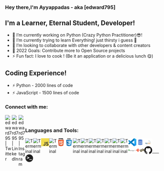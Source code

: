 ### Hey there,I'm Ayyappadas - aka [edward795]

## I'm a Learner, Eternal Student, Developer!

- 🔭 I’m currently working on Python (Crazy Python Practitioner)😎!
- 🌱 I’m currently trying to learn Everything! just thirsty i guess 🤣
- 👯 I’m looking to collaborate with other developers & content creators
- 🥅 2022 Goals: Contribute more to Open Source projects
- ⚡ Fun fact: I love to cook ! (Be it an application or a delicious lunch 😋)

## Coding Experience!
- ⚡ Python - 2000 lines of code
- ⚡ JavaScript - 1500 lines of code



### Connect with me:
<img align="left" alt="edward795 | Twitter" width="22px" src="https://cdn.jsdelivr.net/npm/simple-icons@v3/icons/twitter.svg" />
<a href="https://www.linkedin.com/in/ayyappadas-g-b-94b989181/"><img align="left" alt="edward795 | LinkedIn" width="22px" src="https://cdn.jsdelivr.net/npm/simple-icons@v3/icons/linkedin.svg" /></a>
<img align="left" alt="edward795 | Instagram" width="22px" src="https://cdn.jsdelivr.net/npm/simple-icons@v3/icons/instagram.svg" />

<br />

### Languages and Tools:

<img align="left" alt="Terminal" width="26px" src="https://upload.wikimedia.org/wikipedia/commons/c/c3/Python-logo-notext.svg" />
<img align="left" alt="Terminal" width="26px" src="https://upload.wikimedia.org/wikipedia/commons/thumb/4/4c/Typescript_logo_2020.svg/768px-Typescript_logo_2020.svg.png" />
<img align="left" alt="JavaScript" width="26px" src="https://raw.githubusercontent.com/github/explore/80688e429a7d4ef2fca1e82350fe8e3517d3494d/topics/javascript/javascript.png" />
<img align="left" alt="Terminal" width="26px" src="https://static.javatpoint.com/core/images/java-logo1.png" />
<img align="left" alt="HTML5" width="26px" src="https://raw.githubusercontent.com/github/explore/80688e429a7d4ef2fca1e82350fe8e3517d3494d/topics/html/html.png" />
<img align="left" alt="CSS3" width="26px" src="https://raw.githubusercontent.com/github/explore/80688e429a7d4ef2fca1e82350fe8e3517d3494d/topics/css/css.png" />
<img align="left" alt="Terminal" width="26px" src="https://static.djangoproject.com/img/logos/django-logo-positive.png" />
<img align="left" alt="Terminal" width="26px" src="https://upload.wikimedia.org/wikipedia/commons/d/d9/Node.js_logo.svg" />
<img align="left" alt="Terminal" width="26px" src="https://upload.wikimedia.org/wikipedia/commons/a/a7/React-icon.svg" />
<img align="left" alt="Terminal" width="26px" src="https://upload.wikimedia.org/wikipedia/commons/6/64/Expressjs.png" />
<img align="left" alt="Terminal" width="26px" src="https://cdn.icon-icons.com/icons2/2415/PNG/512/mongodb_original_wordmark_logo_icon_146425.png" />
<img align="left" alt="Terminal" width="26px" src="https://raw.githubusercontent.com/isocpp/logos/master/cpp_logo.png" />
<img align="left" alt="Terminal" width="26px" src="https://icon-library.com/images/c-language-icon/c-language-icon-11.jpg" />
<img align="left" alt="Visual Studio Code" width="26px" src="https://raw.githubusercontent.com/github/explore/80688e429a7d4ef2fca1e82350fe8e3517d3494d/topics/visual-studio-code/visual-studio-code.png" />
<img align="left" alt="SQL" width="26px" src="https://raw.githubusercontent.com/github/explore/80688e429a7d4ef2fca1e82350fe8e3517d3494d/topics/sql/sql.png" />
<img align="left" alt="MySQL" width="26px" src="https://raw.githubusercontent.com/github/explore/80688e429a7d4ef2fca1e82350fe8e3517d3494d/topics/mysql/mysql.png" />
<img align="left" alt="MongoDB" width="26px" src="https://raw.githubusercontent.com/github/explore/80688e429a7d4ef2fca1e82350fe8e3517d3494d/topics/mongodb/mongodb.png" />
<img align="left" alt="Git" width="26px" src="https://raw.githubusercontent.com/github/explore/80688e429a7d4ef2fca1e82350fe8e3517d3494d/topics/git/git.png" />
<img align="left" alt="GitHub" width="26px" src="https://raw.githubusercontent.com/github/explore/78df643247d429f6cc873026c0622819ad797942/topics/github/github.png" />
<img align="left" alt="Terminal" width="26px" src="https://raw.githubusercontent.com/github/explore/80688e429a7d4ef2fca1e82350fe8e3517d3494d/topics/terminal/terminal.png" />


<br />
<br />

---
